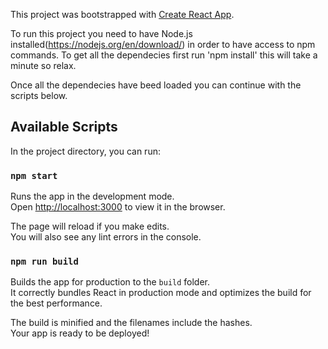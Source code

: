 This project was bootstrapped with [Create React App](https://github.com/facebook/create-react-app).

To run this project you need to have Node.js installed(https://nodejs.org/en/download/) in order to have access to npm commands.
To get all the dependecies first run 'npm install' this will take a minute so relax.

Once all the dependecies have beed loaded you can continue with the scripts below.

## Available Scripts

In the project directory, you can run:

### `npm start`

Runs the app in the development mode.<br>
Open [http://localhost:3000](http://localhost:3000) to view it in the browser.

The page will reload if you make edits.<br>
You will also see any lint errors in the console.

### `npm run build`

Builds the app for production to the `build` folder.<br>
It correctly bundles React in production mode and optimizes the build for the best performance.

The build is minified and the filenames include the hashes.<br>
Your app is ready to be deployed!

